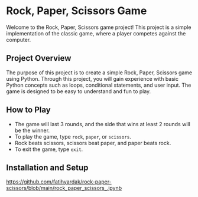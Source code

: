# Rock, Paper, Scissors Game

Welcome to the Rock, Paper, Scissors game project! This project is a simple implementation of the classic game, where a player competes against the computer.

## Project Overview

The purpose of this project is to create a simple Rock, Paper, Scissors game using Python. Through this project, you will gain experience with basic Python concepts such as loops, conditional statements, and user input. The game is designed to be easy to understand and fun to play.

## How to Play

- The game will last 3 rounds, and the side that wins at least 2 rounds will be the winner.
- To play the game, type `rock`, `paper`, or `scissors`.
- Rock beats scissors, scissors beat paper, and paper beats rock.
- To exit the game, type `exit`.

## Installation and Setup

https://github.com/fatihyardak/rock-paper-scissors/blob/main/rock_paper_scissors_.ipynb
